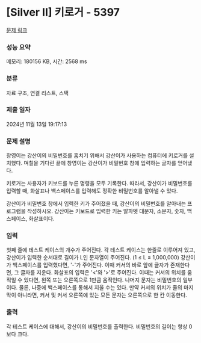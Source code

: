 # [Silver II] 키로거 - 5397 

[문제 링크](https://www.acmicpc.net/problem/5397) 

### 성능 요약

메모리: 180156 KB, 시간: 2568 ms

### 분류

자료 구조, 연결 리스트, 스택

### 제출 일자

2024년 11월 13일 19:17:13

### 문제 설명

<p>창영이는 강산이의 비밀번호를 훔치기 위해서 강산이가 사용하는 컴퓨터에 키로거를 설치했다. 며칠을 기다린 끝에 창영이는 강산이가 비밀번호 창에 입력하는 글자를 얻어냈다.</p>

<p>키로거는 사용자가 키보드를 누른 명령을 모두 기록한다. 따라서, 강산이가 비밀번호를 입력할 때, 화살표나 백스페이스를 입력해도 정확한 비밀번호를 알아낼 수 있다. </p>

<p>강산이가 비밀번호 창에서 입력한 키가 주어졌을 때, 강산이의 비밀번호를 알아내는 프로그램을 작성하시오. 강산이는 키보드로 입력한 키는 알파벳 대문자, 소문자, 숫자, 백스페이스, 화살표이다.</p>

### 입력 

 <p>첫째 줄에 테스트 케이스의 개수가 주어진다. 각 테스트 케이스는 한줄로 이루어져 있고, 강산이가 입력한 순서대로 길이가 L인 문자열이 주어진다. (1 ≤ L ≤ 1,000,000) 강산이가 백스페이스를 입력했다면, '-'가 주어진다. 이때 커서의 바로 앞에 글자가 존재한다면, 그 글자를 지운다. 화살표의 입력은 '<'와 '>'로 주어진다. 이때는 커서의 위치를 움직일 수 있다면, 왼쪽 또는 오른쪽으로 1만큼 움직인다. 나머지 문자는 비밀번호의 일부이다. 물론, 나중에 백스페이스를 통해서 지울 수는 있다. 만약 커서의 위치가 줄의 마지막이 아니라면, 커서 및 커서 오른쪽에 있는 모든 문자는 오른쪽으로 한 칸 이동한다.</p>

### 출력 

 <p>각 테스트 케이스에 대해서, 강산이의 비밀번호를 출력한다. 비밀번호의 길이는 항상 0보다 크다.</p>

